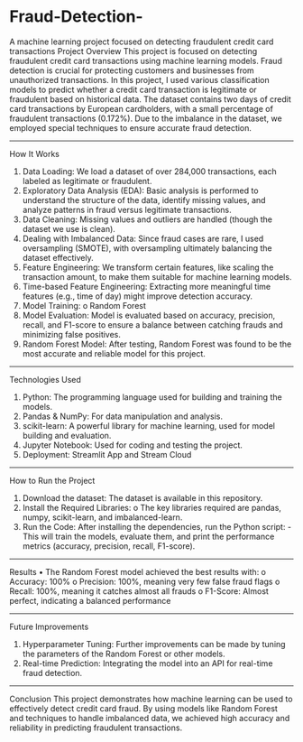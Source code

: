 # Fraud-Detection-

A machine learning project focused on detecting fraudulent credit card transactions
Project Overview
This project is focused on detecting fraudulent credit card transactions using machine learning models. Fraud detection is crucial for protecting customers and businesses from unauthorized transactions. In this project, I used various classification models to predict whether a credit card transaction is legitimate or fraudulent based on historical data.
The dataset contains two days of credit card transactions by European cardholders, with a small percentage of fraudulent transactions (0.172%). Due to the imbalance in the dataset, we employed special techniques to ensure accurate fraud detection.
________________________________________
How It Works
1.	Data Loading: We load a dataset of over 284,000 transactions, each labeled as legitimate or fraudulent.
2.	Exploratory Data Analysis (EDA): Basic analysis is performed to understand the structure of the data, identify missing values, and analyze patterns in fraud versus legitimate transactions.
3.	Data Cleaning: Missing values and outliers are handled (though the dataset we use is clean).
4.	Dealing with Imbalanced Data: Since fraud cases are rare, I used oversampling (SMOTE), with oversampling ultimately balancing the dataset effectively.
5.	Feature Engineering: We transform certain features, like scaling the transaction amount, to make them suitable for machine learning models.
6.	Time-based Feature Engineering: Extracting more meaningful time features (e.g., time of day) might improve detection accuracy.
7.	Model Training: 
o	Random Forest
8.	Model Evaluation: Model is evaluated based on accuracy, precision, recall, and F1-score to ensure a balance between catching frauds and minimizing false positives.
9.	Random Forest Model: After testing, Random Forest was found to be the most accurate and reliable model for this project.
________________________________________
Technologies Used
1.	Python: The programming language used for building and training the models.
2.	Pandas & NumPy: For data manipulation and analysis.
3.	scikit-learn: A powerful library for machine learning, used for model building and evaluation.
4.	Jupyter Notebook: Used for coding and testing the project.
5.	Deployment: Streamlit App and Stream Cloud
________________________________________
How to Run the Project
1.	Download the dataset: The dataset is available in this repository.
2.	Install the Required Libraries:
o	The key libraries required are pandas, numpy, scikit-learn, and imbalanced-learn.
3.	Run the Code: After installing the dependencies, run the Python script: -This will train the models, evaluate them, and print the performance metrics (accuracy, precision, recall, F1-score).
________________________________________
Results
•	The Random Forest model achieved the best results with:
o	Accuracy: 100%
o	Precision: 100%, meaning very few false fraud flags
o	Recall:  100%, meaning it catches almost all frauds
o	F1-Score: Almost perfect, indicating a balanced performance
________________________________________
Future Improvements
1.	Hyperparameter Tuning: Further improvements can be made by tuning the parameters of the Random Forest or other models.
2.	Real-time Prediction: Integrating the model into an API for real-time fraud detection.
________________________________________
Conclusion
This project demonstrates how machine learning can be used to effectively detect credit card fraud. By using models like Random Forest and techniques to handle imbalanced data, we achieved high accuracy and reliability in predicting fraudulent transactions.


